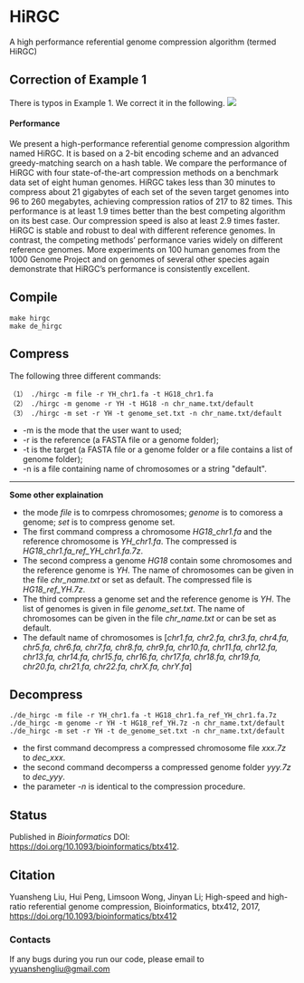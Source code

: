 # HiRGC

A high performance referential genome compression algorithm (termed HiRGC)

## Correction of Example 1
There is typos in Example 1. We correct it in the following.
<img src="https://sites.google.com/site/yyuanshengliu/home/correction/example1-hirgc.png">

#### Performance
We present a high-performance referential genome compression algorithm named HiRGC. It is based on a 2-bit encoding scheme and an advanced greedy-matching search on a hash table. We compare the performance of HiRGC with four state-of-the-art compression methods on a benchmark data set of eight human genomes. HiRGC takes less than 30 minutes to compress about 21 gigabytes of each set of the seven target genomes into 96 to 260 megabytes, achieving compression ratios of 217 to 82 times. This performance is at least 1.9 times better than the best competing algorithm on its best case. Our compression speed is also at least 2.9 times faster. HiRGC is stable and robust to deal with different reference genomes. In contrast, the competing methods’ performance varies widely on different reference genomes. More experiments on 100 human genomes from the 1000 Genome Project and on genomes of several other species again demonstrate that HiRGC’s performance is consistently excellent.

## Compile
	make hirgc
	make de_hirgc

## Compress
The following three different commands:

    （1） ./hirgc -m file -r YH_chr1.fa -t HG18_chr1.fa
    （2） ./hirgc -m genome -r YH -t HG18 -n chr_name.txt/default
    （3） ./hirgc -m set -r YH -t genome_set.txt -n chr_name.txt/default


* -m is the mode that the user want to used;
* -r is the reference (a FASTA file or a genome folder);
* -t is the target (a FASTA file or a genome folder or a file contains a list of genome folder);
* -n is a file containing name of chromosomes or a string "default".

---
**Some other explaination**<br />

- the mode *file* is to comrpess chromosomes; *genome* is to comoress a genome; *set* is to compress genome set.
- The first command compress a chromosome *HG18_chr1.fa* and the reference chromosome is *YH_chr1.fa*. The compressed is *HG18_chr1.fa_ref_YH_chr1.fa.7z*.
- The second compress a genome *HG18* contain some chromosomes and the reference genome is *YH*. The name of chromosomes can be given in the file *chr_name.txt* or set as default. The compressed file is *HG18_ref_YH.7z*.
- The third compress a genome set and the reference genome is *YH*. The list of genomes is given in file *genome_set.txt*. The name of chromosomes can be given in the file *chr_name.txt* or can be set as default.
- The default name of chromosomes is [*chr1.fa, chr2.fa, chr3.fa, chr4.fa, chr5.fa, chr6.fa, chr7.fa, chr8.fa, chr9.fa, chr10.fa, chr11.fa, chr12.fa, chr13.fa, chr14.fa, chr15.fa, chr16.fa, chr17.fa, chr18.fa, chr19.fa, chr20.fa, chr21.fa, chr22.fa, chrX.fa, chrY.fa*]

## Decompress

    ./de_hirgc -m file -r YH_chr1.fa -t HG18_chr1.fa_ref_YH_chr1.fa.7z
    ./de_hirgc -m genome -r YH -t HG18_ref_YH.7z -n chr_name.txt/default
    ./de_hirgc -m set -r YH -t de_genome_set.txt -n chr_name.txt/default

- the first command decompress a compressed chromosome file *xxx.7z* to *dec_xxx*.
- the second command decomperss a  compressed genome folder *yyy.7z* to *dec_yyy*.
- the parameter *-n* is identical to the compression procedure.

## Status
Published in *Bioinformatics* DOI: https://doi.org/10.1093/bioinformatics/btx412.

## Citation
Yuansheng Liu, Hui Peng, Limsoon Wong, Jinyan Li; High-speed and high-ratio referential genome compression, Bioinformatics, btx412, 2017, https://doi.org/10.1093/bioinformatics/btx412

### Contacts
If any bugs during you run our code, please email to <yyuanshengliu@gmail.com>

